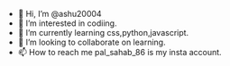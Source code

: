 - 👋 Hi, I’m @ashu20004
- 👀 I’m interested in codiing.
- 🌱 I’m currently learning css,python,javascript.
- 💞️ I’m looking to collaborate on learning.
- 📫 How to reach me pal_sahab_86 is my insta account.

<!---
ashu20004/ashu20004 is a ✨ special ✨ repository because its `README.md` (this file) appears on your GitHub profile.
You can click the Preview link to take a look at your changes.
--->

